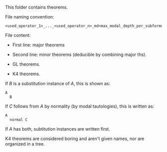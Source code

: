 This folder contains theorems.

File naming convention:

    <used_operator_1>_..._<used_operator_n>_md<max_modal_depth_per_subformula>_compl<max_number_of_binary_operators_used>
    
    
File content:

 - First line: major theorems 

 - Second line: minor theorems (deducible by combining major ths).

 - GL theorems.
 
 - K4 theorems.
 
If *B* is a substitution instance of *A*, this is shown as: 

    A
      B
      
If *C* follows from *A* by normality (by modal tautologies), this is written as: 

    A
      normal C
      
If *A* has both, subtitution instances are written first.

K4 theorems are considered boring and aren't given names, nor are organized in a tree.
